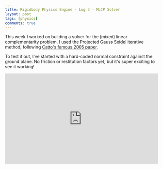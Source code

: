 ```yaml
---
title: Rigidbody Physics Engine - Log 3 - MLCP Solver
layout: post
tags: [physics]
comments: true
---
```


This week I worked on building a solver for the (mixed) linear complementarity problem. I used the Projected Gauss Seidel iterative method, following [Catto's famous 2005 paper](http://www.bulletphysics.com/ftp/pub/test/physics/papers/IterativeDynamics.pdf).

To test it out, I've started with a hard-coded normal constraint against the ground plane. No friction or restitution factors yet, but it's super exciting to see it working!

<iframe width="100%" height="300" src="https://www.youtube.com/embed/g9SDhTBHgMc" frameborder="0" allowfullscreen></iframe>

